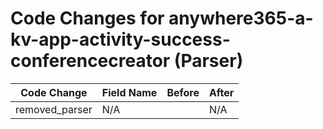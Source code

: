 # Code Changes for anywhere365-a-kv-app-activity-success-conferencecreator (Parser)

| Code Change | Field Name | Before | After |
|-------------|------------|--------|-------|
| removed_parser | N/A |  | N/A |